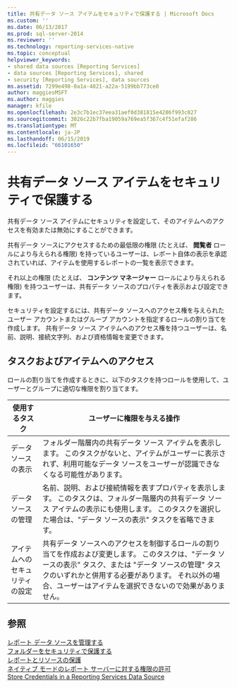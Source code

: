 ```yaml
---
title: 共有データ ソース アイテムをセキュリティで保護する | Microsoft Docs
ms.custom: ''
ms.date: 06/13/2017
ms.prod: sql-server-2014
ms.reviewer: ''
ms.technology: reporting-services-native
ms.topic: conceptual
helpviewer_keywords:
- shared data sources [Reporting Services]
- data sources [Reporting Services], shared
- security [Reporting Services], data sources
ms.assetid: 7299e498-0a1a-4821-a22a-5199bb773ce0
author: maggiesMSFT
ms.author: maggies
manager: kfile
ms.openlocfilehash: 2e3c7b1ec37eea31aef0d381815e4286f993c827
ms.sourcegitcommit: 3026c22b7fba19059a769ea5f367c4f51efaf286
ms.translationtype: MT
ms.contentlocale: ja-JP
ms.lasthandoff: 06/15/2019
ms.locfileid: "66101650"
---
```

# <a name="secure-shared-data-source-items"></a>共有データ ソース アイテムをセキュリティで保護する
  共有データ ソース アイテムにセキュリティを設定して、そのアイテムへのアクセスを有効または無効にすることができます。  
  
 共有データ ソースにアクセスするための最低限の権限 (たとえば、 **閲覧者** ロールにより与えられる権限) を持っているユーザーは、レポート自体の表示を承認されていれば、アイテムを使用するレポートの一覧を表示できます。  
  
 それ以上の権限 (たとえば、 **コンテンツ マネージャー** ロールにより与えられる権限) を持つユーザーは、共有データ ソースのプロパティを表示および設定できます。  
  
 セキュリティを設定するには、共有データ ソースへのアクセス権を与えられたユーザー アカウントまたはグループ アカウントを指定するロールの割り当てを作成します。 共有データ ソース アイテムへのアクセス権を持つユーザーは、名前、説明、接続文字列、および資格情報を変更できます。  
  
## <a name="tasks-and-access-to-items"></a>タスクおよびアイテムへのアクセス  
 ロールの割り当てを作成するときに、以下のタスクを持つロールを使用して、ユーザーとグループに適切な権限を割り当てます。  
  
|使用するタスク|ユーザーに権限を与える操作|  
|----------------------|---------------------------------|  
|データ ソースの表示|フォルダー階層内の共有データ ソース アイテムを表示します。 このタスクがないと、アイテムがユーザーに表示されず、利用可能なデータ ソースをユーザーが認識できなくなる可能性があります。|  
|データ ソースの管理|名前、説明、および接続情報を表すプロパティを表示します。 このタスクは、フォルダー階層内の共有データ ソース アイテムの表示にも使用します。 このタスクを選択した場合は、"データ ソースの表示" タスクを省略できます。|  
|アイテムへのセキュリティの設定|共有データ ソースへのアクセスを制御するロールの割り当てを作成および変更します。 このタスクは、"データ ソースの表示" タスク、または "データ ソースの管理" タスクのいずれかと併用する必要があります。 それ以外の場合、ユーザーはアイテムを選択できないので効果がありません。|  
  
## <a name="see-also"></a>参照  
 [レポート データ ソースを管理する](../report-data/manage-report-data-sources.md)   
 [フォルダーをセキュリティで保護する](secure-folders.md)   
 [レポートとリソースの保護](secure-reports-and-resources.md)   
 [ネイティブ モードのレポート サーバーに対する権限の許可](granting-permissions-on-a-native-mode-report-server.md)   
 [Store Credentials in a Reporting Services Data Source](../report-data/store-credentials-in-a-reporting-services-data-source.md)  
  
  
